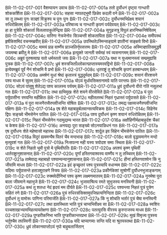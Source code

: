 BR-11-02-017-001  वैशम्पायन उवाच
BR-11-02-017-001a ततो दुर्योधनं दृष्ट्वा गान्धारी शोककर्शिता
BR-11-02-017-001c सहसा न्यपतद्भूमौ छिन्नेव कदली वने
BR-11-02-017-002a सा तु लब्ध्वा पुनः सञ्ज्ञां विक्रुश्य च पुनः पुनः
BR-11-02-017-002c दुर्योधनमभिप्रेक्ष्य शयानं रुधिरोक्षितम्
BR-11-02-017-003a परिष्वज्य च गान्धारी कृपणं पर्यदेवयत्
BR-11-02-017-003c हा हा पुत्रेति शोकार्ता विललापाकुलेन्द्रिया
BR-11-02-017-004a सुगूढजत्रु विपुलं हारनिष्कनिषेवितम्
BR-11-02-017-004c वारिणा नेत्रजेनोरः सिञ्चन्ती शोकतापिता
BR-11-02-017-004e समीपस्थं हृषीकेशमिदं वचनमब्रवीत्
BR-11-02-017-005a उपस्थितेऽस्मिन्सङ्ग्रामे ज्ञातीनां सङ्क्षये विभो
BR-11-02-017-005c मामयं प्राह वार्ष्णेय प्राञ्जलिर्नृपसत्तमः
BR-11-02-017-005e अस्मिञ्ज्ञातिसमुद्धर्षे जयमम्बा ब्रवीतु मे
BR-11-02-017-006a इत्युक्ते जानती सर्वमहं स्वं व्यसनागमम्
BR-11-02-017-006c अब्रुवं पुरुषव्याघ्र यतो धर्मस्ततो जयः
BR-11-02-017-007a यथा न युध्यमानस्त्वं सम्प्रमुह्यसि पुत्रक
BR-11-02-017-007c ध्रुवं शस्त्रजिताँल्लोकान्प्राप्तास्यमरवद्विभो
BR-11-02-017-008a इत्येवमब्रुवं पूर्वं नैनं शोचामि वै प्रभो
BR-11-02-017-008c धृतराष्ट्रं तु शोचामि कृपणं हतबान्धवम्
BR-11-02-017-009a अमर्षणं युधां श्रेष्ठं कृतास्त्रं युद्धदुर्मदम्
BR-11-02-017-009c शयानं वीरशयने पश्य माधव मे सुतम्
BR-11-02-017-010a योऽयं मूर्धावसिक्तानामग्रे याति परन्तपः
BR-11-02-017-010c सोऽयं पांसुषु शेतेऽद्य पश्य कालस्य पर्ययम्
BR-11-02-017-011a ध्रुवं दुर्योधनो वीरो गतिं नसुलभां गतः
BR-11-02-017-011c तथा ह्यभिमुखः शेते शयने वीरसेविते
BR-11-02-017-012a यं पुरा पर्युपासीना रमयन्ति महीक्षितः
BR-11-02-017-012c महीतलस्थं निहतं गृध्रास्तं पर्युपासते
BR-11-02-017-013a यं पुरा व्यजनैरग्र्यैरुपवीजन्ति योषितः
BR-11-02-017-013c तमद्य पक्षव्यजनैरुपवीजन्ति पक्षिणः
BR-11-02-017-014a एष शेते महाबाहुर्बलवान्सत्यविक्रमः
BR-11-02-017-014c सिंहेनेव द्विपः सङ्ख्ये भीमसेनेन पातितः
BR-11-02-017-015a पश्य दुर्योधनं कृष्ण शयानं रुधिरोक्षितम्
BR-11-02-017-015c निहतं भीमसेनेन गदामुद्यम्य भारत
BR-11-02-017-016a अक्षौहिणीर्महाबाहुर्दश चैकां च केशव
BR-11-02-017-016c अनयद्यः पुरा सङ्ख्ये सोऽनयान्निधनं गतः
BR-11-02-017-017a एष दुर्योधनः शेते महेष्वासो महारथः
BR-11-02-017-017c शार्दूल इव सिंहेन भीमसेनेन पातितः
BR-11-02-017-018a विदुरं ह्यवमन्यैष पितरं चैव मन्दभाक्
BR-11-02-017-018c बालो वृद्धावमानेन मन्दो मृत्युवशं गतः
BR-11-02-017-019a निःसपत्ना मही यस्य त्रयोदश समाः स्थिता
BR-11-02-017-019c स शेते निहतो भूमौ पुत्रो मे पृथिवीपतिः
BR-11-02-017-020a अपश्यं कृष्ण पृथिवीं धार्तराष्ट्रानुशासनात्
BR-11-02-017-020c पूर्णां हस्तिगवाश्वस्य वार्ष्णेय न तु तच्चिरम्
BR-11-02-017-021a तामेवाद्य महाबाहो पश्याम्यन्यानुशासनात्
BR-11-02-017-021c हीनां हस्तिगवाश्वेन किं नु जीवामि माधव
BR-11-02-017-022a इदं कृच्छ्रतरं पश्य पुत्रस्यापि वधान्मम
BR-11-02-017-022c यदिमाः पर्युपासन्ते हताञ्शूरान्रणे स्त्रियः
BR-11-02-017-023a प्रकीर्णकेशां सुश्रोणीं दुर्योधनभुजाङ्कगाम्
BR-11-02-017-023c रुक्मवेदीनिभां पश्य कृष्ण लक्ष्मणमातरम्
BR-11-02-017-024a नूनमेषा पुरा बाला जीवमाने महाभुजे
BR-11-02-017-024c भुजावाश्रित्य रमते सुभुजस्य मनस्विनी
BR-11-02-017-025a कथं तु शतधा नेदं हृदयं मम दीर्यते
BR-11-02-017-025c पश्यन्त्या निहतं पुत्रं पुत्रेण सहितं रणे
BR-11-02-017-026a पुत्रं रुधिरसंसिक्तमुपजिघ्रत्यनिन्दिता
BR-11-02-017-026c दुर्योधनं तु वामोरूः पाणिना परिमार्जति
BR-11-02-017-027a किं नु शोचति भर्तारं पुत्रं चैषा मनस्विनी
BR-11-02-017-027c तथा ह्यवस्थिता भाति पुत्रं चाप्यभिवीक्ष्य सा
BR-11-02-017-028a स्वशिरः पञ्चशाखाभ्यामभिहत्यायतेक्षणा
BR-11-02-017-028c पतत्युरसि वीरस्य कुरुराजस्य माधव
BR-11-02-017-029a पुण्डरीकनिभा भाति पुण्डरीकान्तरप्रभा
BR-11-02-017-029c मुखं विमृज्य पुत्रस्य भर्तुश्चैव तपस्विनी
BR-11-02-017-030a यदि चाप्यागमाः सन्ति यदि वा श्रुतयस्तथा
BR-11-02-017-030c ध्रुवं लोकानवाप्तोऽयं नृपो बाहुबलार्जितान्
